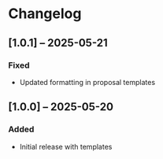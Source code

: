 # Changelog

## [1.0.1] – 2025-05-21

### Fixed

- Updated formatting in proposal templates

## [1.0.0] – 2025-05-20

### Added

- Initial release with templates
